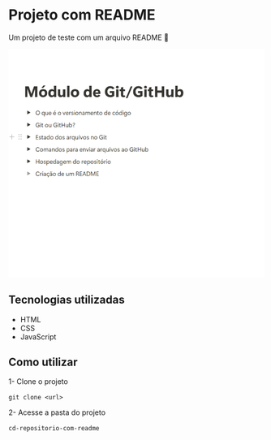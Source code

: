# Projeto com README

Um projeto de teste com um arquivo README 🚀

<img src="./tela.gif" alt="Gif da tela inicial do projeto">

## Tecnologias utilizadas
- HTML
- CSS
- JavaScript

## Como utilizar
1- Clone o projeto

```
git clone <url>
```

2- Acesse a pasta do projeto
```
cd-repositorio-com-readme
```





